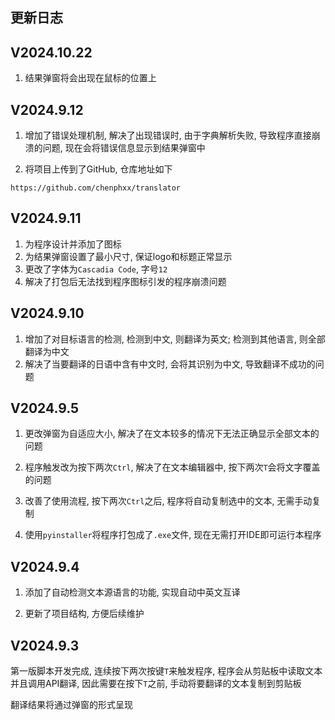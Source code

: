 ## 更新日志

## V2024.10.22

1. 结果弹窗将会出现在鼠标的位置上 

## V2024.9.12

1. 增加了错误处理机制, 解决了出现错误时, 由于字典解析失败, 导致程序直接崩溃的问题, 现在会将错误信息显示到结果弹窗中 

2. 将项目上传到了GitHub, 仓库地址如下 

```http
https://github.com/chenphxx/translator
```

## V2024.9.11

1. 为程序设计并添加了图标 
2. 为结果弹窗设置了最小尺寸, 保证logo和标题正常显示 
3. 更改了字体为`Cascadia Code`, 字号`12` 
4. 解决了打包后无法找到程序图标引发的程序崩溃问题 

## V2024.9.10

1. 增加了对目标语言的检测, 检测到中文, 则翻译为英文; 检测到其他语言, 则全部翻译为中文 
2. 解决了当要翻译的日语中含有中文时, 会将其识别为中文, 导致翻译不成功的问题 

## V2024.9.5

1. 更改弹窗为自适应大小, 解决了在文本较多的情况下无法正确显示全部文本的问题 

2. 程序触发改为按下两次`Ctrl`, 解决了在文本编辑器中, 按下两次`T`会将文字覆盖的问题 

3. 改善了使用流程, 按下两次`Ctrl`之后, 程序将自动复制选中的文本, 无需手动复制 

4. 使用`pyinstaller`将程序打包成了`.exe`文件, 现在无需打开IDE即可运行本程序 

## V2024.9.4

1. 添加了自动检测文本源语言的功能, 实现自动中英文互译 

2. 更新了项目结构, 方便后续维护 

## V2024.9.3

第一版脚本开发完成, 连续按下两次按键`T`来触发程序, 程序会从剪贴板中读取文本并且调用API翻译, 因此需要在按下`T`之前, 手动将要翻译的文本复制到剪贴板 

翻译结果将通过弹窗的形式呈现 
